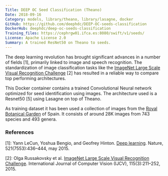```yaml
---
Title: DEEP OC Seed Classification (Theano)
Date: 2018-09-16
Category: models, library/theano, library/lasagne, docker
GitHub: https://github.com/deephdc/DEEP-OC-seeds-classification
DockerHub: deephdc/deep-oc-seeds-classification
Training_files: https://cephrgw01.ifca.es:8080/swift/v1/seeds/
License: Apache License 2.0
Summary: A trained ResNet50 on Theano to seeds.
---
```


The deep learning revolution has brought significant advances in a number of
fields [1], primarily linked to image and speech recognition. The
standardization of image classification tasks like the [ImageNet Large Scale
Visual Recognition Challenge](http://www.image-net.org/challenges/LSVRC/) [2]
has resulted in a reliable way to compare top performing architectures.

This Docker container contains a trained Convolutional Neural network optimized
for seed identification using images. The architecture used is a Resnet50 [5]
using Lasagne on top of Theano.

As training dataset it has been used a collection of images from the
[Royal Botanical Garden](http://www.rjb.csic.es) of Spain. It consists of around
28K images from 743 species and 493 genera.

### References

[1]: Yann LeCun, Yoshua Bengio, and Geofrey Hinton. [Deep learning](https://www.cs.toronto.edu/~hinton/absps/NatureDeepReview.pdf). Nature, 521(7553):436–444, may 2015.

[2]: Olga Russakovsky et al. [ImageNet Large Scale Visual Recognition Challenge](https://arxiv.org/abs/1409.0575). International Journal of Computer Vision (IJCV), 115(3):211–252, 2015.
